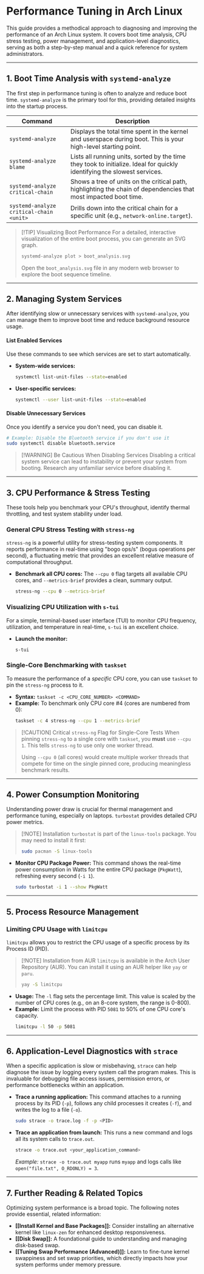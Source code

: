 
# Performance Tuning in Arch Linux

This guide provides a methodical approach to diagnosing and improving the performance of an Arch Linux system. It covers boot time analysis, CPU stress testing, power management, and application-level diagnostics, serving as both a step-by-step manual and a quick reference for system administrators.

---

## 1. Boot Time Analysis with `systemd-analyze`

The first step in performance tuning is often to analyze and reduce boot time. `systemd-analyze` is the primary tool for this, providing detailed insights into the startup process.

| Command | Description |
|---|---|
| `systemd-analyze` | Displays the total time spent in the kernel and userspace during boot. This is your high-level starting point. |
| `systemd-analyze blame` | Lists all running units, sorted by the time they took to initialize. Ideal for quickly identifying the slowest services. |
| `systemd-analyze critical-chain` | Shows a tree of units on the critical path, highlighting the chain of dependencies that most impacted boot time. |
| `systemd-analyze critical-chain <unit>` | Drills down into the critical chain for a specific unit (e.g., `network-online.target`). |

> [!TIP] Visualizing Boot Performance
> For a detailed, interactive visualization of the entire boot process, you can generate an SVG graph.
> ```bash
> systemd-analyze plot > boot_analysis.svg
> ```
> Open the `boot_analysis.svg` file in any modern web browser to explore the boot sequence timeline.

---

## 2. Managing System Services

After identifying slow or unnecessary services with `systemd-analyze`, you can manage them to improve boot time and reduce background resource usage.

#### List Enabled Services
Use these commands to see which services are set to start automatically.

*   **System-wide services:**
    ```bash
    systemctl list-unit-files --state=enabled
    ```
*   **User-specific services:**
    ```bash
    systemctl --user list-unit-files --state=enabled
    ```

#### Disable Unnecessary Services
Once you identify a service you don't need, you can disable it.

```bash
# Example: Disable the Bluetooth service if you don't use it
sudo systemctl disable bluetooth.service
```

> [!WARNING] Be Cautious When Disabling Services
> Disabling a critical system service can lead to instability or prevent your system from booting. Research any unfamiliar service before disabling it.

---

## 3. CPU Performance & Stress Testing

These tools help you benchmark your CPU's throughput, identify thermal throttling, and test system stability under load.

### General CPU Stress Testing with `stress-ng`

`stress-ng` is a powerful utility for stress-testing system components. It reports performance in real-time using "bogo ops/s" (bogus operations per second), a fluctuating metric that provides an excellent relative measure of computational throughput.

*   **Benchmark all CPU cores:**
    The `--cpu 0` flag targets all available CPU cores, and `--metrics-brief` provides a clean, summary output.
    ```bash
    stress-ng --cpu 0 --metrics-brief
    ```

### Visualizing CPU Utilization with `s-tui`

For a simple, terminal-based user interface (TUI) to monitor CPU frequency, utilization, and temperature in real-time, `s-tui` is an excellent choice.

*   **Launch the monitor:**
    ```bash
    s-tui
    ```

### Single-Core Benchmarking with `taskset`

To measure the performance of a *specific* CPU core, you can use `taskset` to pin the `stress-ng` process to it.

*   **Syntax:** `taskset -c <CPU_CORE_NUMBER> <COMMAND>`
*   **Example:** To benchmark only CPU core #4 (cores are numbered from 0):
    ```bash
    taskset -c 4 stress-ng --cpu 1 --metrics-brief
    ```

> [!CAUTION] Critical `stress-ng` Flag for Single-Core Tests
> When pinning `stress-ng` to a single core with `taskset`, you **must** use `--cpu 1`. This tells `stress-ng` to use only one worker thread.
>
> Using `--cpu 0` (all cores) would create multiple worker threads that compete for time on the single pinned core, producing meaningless benchmark results.

---

## 4. Power Consumption Monitoring

Understanding power draw is crucial for thermal management and performance tuning, especially on laptops. `turbostat` provides detailed CPU power metrics.

> [!NOTE] Installation
> `turbostat` is part of the `linux-tools` package. You may need to install it first:
> ```bash
> sudo pacman -S linux-tools
> ```

*   **Monitor CPU Package Power:**
    This command shows the real-time power consumption in Watts for the entire CPU package (`PkgWatt`), refreshing every second (`-i 1`).
    ```bash
    sudo turbostat -i 1 --show PkgWatt
    ```

---

## 5. Process Resource Management

### Limiting CPU Usage with `limitcpu`

`limitcpu` allows you to restrict the CPU usage of a specific process by its Process ID (PID).

> [!NOTE] Installation from AUR
> `limitcpu` is available in the Arch User Repository (AUR). You can install it using an AUR helper like `yay` or `paru`.
> ```bash
> yay -S limitcpu
> ```

*   **Usage:** The `-l` flag sets the percentage limit. This value is scaled by the number of CPU cores (e.g., on an 8-core system, the range is 0-800).
*   **Example:** Limit the process with PID `5081` to 50% of one CPU core's capacity.
    ```bash
    limitcpu -l 50 -p 5081
    ```

---

## 6. Application-Level Diagnostics with `strace`

When a specific application is slow or misbehaving, `strace` can help diagnose the issue by logging every system call the program makes. This is invaluable for debugging file access issues, permission errors, or performance bottlenecks within an application.

*   **Trace a running application:**
    This command attaches to a running process by its PID (`-p`), follows any child processes it creates (`-f`), and writes the log to a file (`-o`).
    ```bash
    sudo strace -o trace.log -f -p <PID>
    ```
*   **Trace an application from launch:**
    This runs a new command and logs all its system calls to `trace.out`.
    ```bash
    strace -o trace.out <your_application_command>
    ```
    *Example:* `strace -o trace.out myapp` runs `myapp` and logs calls like `open("file.txt", O_RDONLY) = 3`.

---

## 7. Further Reading & Related Topics

Optimizing system performance is a broad topic. The following notes provide essential, related information:

*   **[[Install Kernel and Base Packages]]:** Consider installing an alternative kernel like `linux-zen` for enhanced desktop responsiveness.
*   **[[Disk Swap]]:** A foundational guide to understanding and managing disk-based swap.
*   **[[Tuning Swap Performance (Advanced)]]:** Learn to fine-tune kernel swappiness and set swap priorities, which directly impacts how your system performs under memory pressure.

